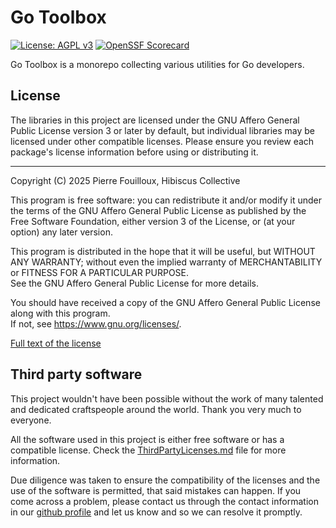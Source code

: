 # Go Toolbox

[![License: AGPL v3](https://img.shields.io/badge/License-AGPL_v3-blue.svg)](https://www.gnu.org/licenses/agpl-3.0)
[![OpenSSF Scorecard](https://api.scorecard.dev/projects/github.com/HibiscusCollective/go-toolbox/badge)](https://scorecard.dev/viewer/?uri=github.com/HibiscusCollective/go-toolbox)

Go Toolbox is a monorepo collecting various utilities for Go developers.

## License

The libraries in this project are licensed under the GNU Affero General Public License version 3 or later by default, but individual libraries may be licensed under other compatible licenses. Please ensure you review each package's license information before using or distributing it.

---

Copyright (C) 2025 Pierre Fouilloux, Hibiscus Collective

This program is free software: you can redistribute it and/or modify it under the terms of the GNU Affero General Public License as published by the Free Software Foundation, either version 3 of the License, or (at your option) any later version.

This program is distributed in the hope that it will be useful, but WITHOUT ANY WARRANTY;
without even the implied warranty of MERCHANTABILITY or FITNESS FOR A PARTICULAR PURPOSE.  
See the GNU Affero General Public License for more details.

You should have received a copy of the GNU Affero General Public License along with this program.  
If not, see <https://www.gnu.org/licenses/>.

[Full text of the license](LICENSE)

## Third party software

This project wouldn't have been possible without the work of many talented and dedicated craftspeople around the world.
Thank you very much to everyone.

All the software used in this project is either free software or has a compatible license.
Check the [ThirdPartyLicenses.md](ThirdPartyLicenses.md) file for more information.

Due diligence was taken to ensure the compatibility of the licenses and the use of the software is permitted, that said mistakes can happen.
If you come across a problem, please contact us through the contact information in our [github profile](https://github.com/HibiscusCollective) and let us know and so we can resolve it promptly.
